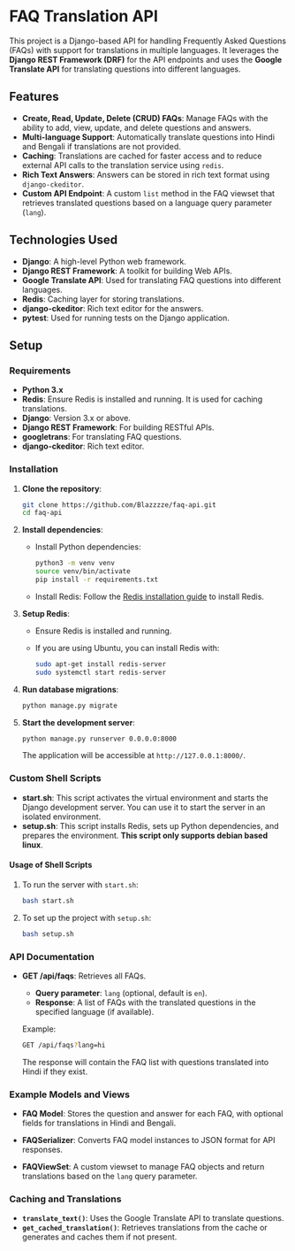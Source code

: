 # FAQ Translation API

This project is a Django-based API for handling Frequently Asked Questions (FAQs) with support for translations in multiple languages. It leverages the **Django REST Framework (DRF)** for the API endpoints and uses the **Google Translate API** for translating questions into different languages.

## Features

- **Create, Read, Update, Delete (CRUD) FAQs**: Manage FAQs with the ability to add, view, update, and delete questions and answers.
- **Multi-language Support**: Automatically translate questions into Hindi and Bengali if translations are not provided.
- **Caching**: Translations are cached for faster access and to reduce external API calls to the translation service using `redis`.
- **Rich Text Answers**: Answers can be stored in rich text format using `django-ckeditor`.
- **Custom API Endpoint**: A custom `list` method in the FAQ viewset that retrieves translated questions based on a language query parameter (`lang`).

## Technologies Used

- **Django**: A high-level Python web framework.
- **Django REST Framework**: A toolkit for building Web APIs.
- **Google Translate API**: Used for translating FAQ questions into different languages.
- **Redis**: Caching layer for storing translations.
- **django-ckeditor**: Rich text editor for the answers.
- **pytest**: Used for running tests on the Django application.

## Setup

### Requirements

- **Python 3.x**
- **Redis**: Ensure Redis is installed and running. It is used for caching translations.
- **Django**: Version 3.x or above.
- **Django REST Framework**: For building RESTful APIs.
- **googletrans**: For translating FAQ questions.
- **django-ckeditor**: Rich text editor.

### Installation

1. **Clone the repository**:

   ```bash
   git clone https://github.com/Blazzzze/faq-api.git
   cd faq-api
   ```

2. **Install dependencies**:
   - Install Python dependencies:

     ```bash
     python3 -m venv venv
     source venv/bin/activate
     pip install -r requirements.txt
     ```

   - Install Redis:
     Follow the [Redis installation guide](https://redis.io/docs/latest/operate/oss_and_stack/install/install-redis/install-redis-on-linux/#connect-to-redis) to install Redis.

3. **Setup Redis**:
   - Ensure Redis is installed and running.
   - If you are using Ubuntu, you can install Redis with:

     ```bash
     sudo apt-get install redis-server
     sudo systemctl start redis-server
     ```

4. **Run database migrations**:

   ```bash
   python manage.py migrate
   ```

5. **Start the development server**:

   ```bash
   python manage.py runserver 0.0.0.0:8000
   ```

   The application will be accessible at `http://127.0.0.1:8000/`.

### Custom Shell Scripts

- **start.sh**: This script activates the virtual environment and starts the Django development server. You can use it to start the server in an isolated environment.
- **setup.sh**: This script installs Redis, sets up Python dependencies, and prepares the environment. **This script only supports debian based linux**.

#### Usage of Shell Scripts

1. To run the server with `start.sh`:

   ```bash
   bash start.sh
   ```

2. To set up the project with `setup.sh`:

   ```bash
   bash setup.sh
   ```

### API Documentation

- **GET /api/faqs**: Retrieves all FAQs.
  - **Query parameter**: `lang` (optional, default is `en`).
  - **Response**: A list of FAQs with the translated questions in the specified language (if available).

  Example:

  ```bash
  GET /api/faqs?lang=hi
  ```

  The response will contain the FAQ list with questions translated into Hindi if they exist.

### Example Models and Views

- **FAQ Model**: Stores the question and answer for each FAQ, with optional fields for translations in Hindi and Bengali.
  
- **FAQSerializer**: Converts FAQ model instances to JSON format for API responses.

- **FAQViewSet**: A custom viewset to manage FAQ objects and return translations based on the `lang` query parameter.

### Caching and Translations

- **`translate_text()`**: Uses the Google Translate API to translate questions.
- **`get_cached_translation()`**: Retrieves translations from the cache or generates and caches them if not present.